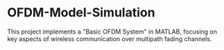 # OFDM-Model-Simulation
This project implements a "Basic OFDM System" in MATLAB, focusing on key aspects of wireless communication over multipath fading channels.
